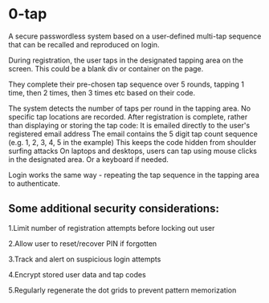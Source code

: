 # 0-tap
A secure passwordless system based on a user-defined multi-tap sequence that can be recalled and reproduced on login.

During registration, the user taps in the designated tapping area on the screen. This could be a blank div or container on the page.

They complete their pre-chosen tap sequence over 5 rounds, tapping 1 time, then 2 times, then 3 times etc based on their code.

The system detects the number of taps per round in the tapping area. No specific tap locations are recorded.
After registration is complete, rather than displaying or storing the tap code:
It is emailed directly to the user's registered email address
The email contains the 5 digit tap count sequence (e.g. 1, 2, 3, 4, 5 in the example)
This keeps the code hidden from shoulder surfing attacks
On laptops and desktops, users can tap using mouse clicks in the designated area. Or a keyboard if needed.

Login works the same way - repeating the tap sequence in the tapping area to authenticate.

## Some additional security considerations:
1.Limit number of registration attempts before locking out user

2.Allow user to reset/recover PIN if forgotten

3.Track and alert on suspicious login attempts

4.Encrypt stored user data and tap codes

5.Regularly regenerate the dot grids to prevent pattern memorization


